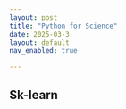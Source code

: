 ```yaml
---
layout: post
title: "Python for Science"
date: 2025-03-3
layout: default
nav_enabled: true

---
```


## Sk-learn

